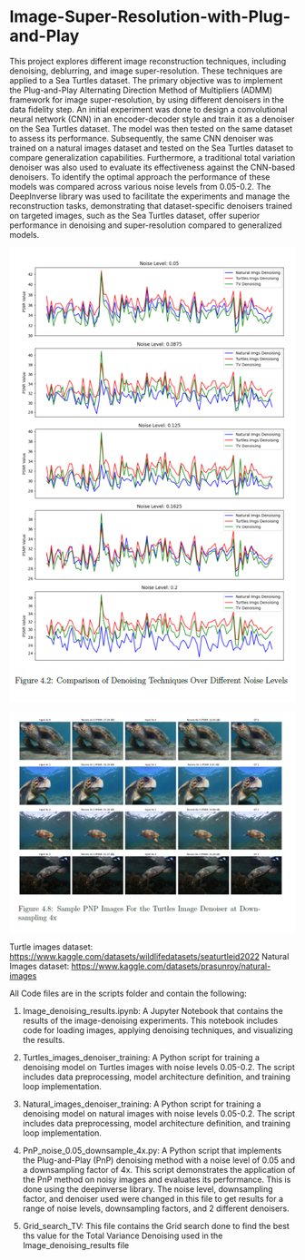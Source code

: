 # Image-Super-Resolution-with-Plug-and-Play

This project explores different image reconstruction techniques, including denoising, deblurring, and image super-resolution. These techniques are applied
to a Sea Turtles dataset. The primary objective was to implement the
Plug-and-Play Alternating Direction Method of Multipliers (ADMM) framework
for image super-resolution, by using different denoisers in the data
fidelity step. An initial experiment was done to design a convolutional neural
network (CNN) in an encoder-decoder style and train it as a denoiser on
the Sea Turtles dataset. The model was then tested on the same dataset to
assess its performance. Subsequently, the same CNN denoiser was trained
on a natural images dataset and tested on the Sea Turtles dataset to compare
generalization capabilities. Furthermore, a traditional total variation
denoiser was also used to evaluate its effectiveness against the CNN-based
denoisers. To identify the optimal approach the performance of these models
was compared across various noise levels from 0.05-0.2. The DeepInverse library
was used to facilitate the experiments and manage the reconstruction
tasks, demonstrating that dataset-specific denoisers trained on targeted images,
such as the Sea Turtles dataset, offer superior performance in denoising
and super-resolution compared to generalized models.

![Workflow Diagram](images/denoising.png)

![Workflow Diagram](images/pnp_results.png)


Turtle images dataset: https://www.kaggle.com/datasets/wildlifedatasets/seaturtleid2022
Natural Images dataset: https://www.kaggle.com/datasets/prasunroy/natural-images

All Code files are in the scripts folder and contain the following:

1. Image_denoising_results.ipynb:
A Jupyter Notebook that contains the results of the image-denoising experiments. This notebook includes code for loading images, applying denoising techniques, and visualizing the results.

2. Turtles_images_denoiser_training:
A Python script for training a denoising model on Turtles images with noise levels 0.05-0.2. The script includes data preprocessing, model architecture definition, and training loop implementation.

3. Natural_images_denoiser_training:
A Python script for training a denoising model on natural images with noise levels 0.05-0.2. The script includes data preprocessing, model architecture definition, and training loop implementation.

4. PnP_noise_0.05_downsample_4x.py:
A Python script that implements the Plug-and-Play (PnP) denoising method with a noise level of 0.05 and a downsampling factor of 4x. This script demonstrates the application of the PnP method on noisy images and evaluates its performance. This is done using the deepinverse library. The noise level, downsampling factor, and denoiser used were changed in this file to get results for a range of noise levels, downsampling factors, and 2 different denoisers. 

5. Grid_search_TV:
This file contains the Grid search done to find the best ths value for the Total Variance Denoising used in the Image_denoising_results file
